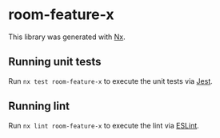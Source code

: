 # room-feature-x

This library was generated with [Nx](https://nx.dev).

## Running unit tests

Run `nx test room-feature-x` to execute the unit tests via [Jest](https://jestjs.io).

## Running lint

Run `nx lint room-feature-x` to execute the lint via [ESLint](https://eslint.org/).
